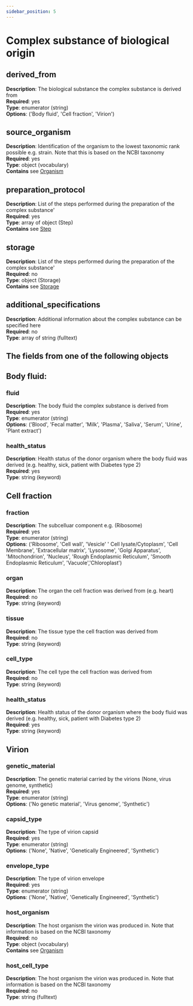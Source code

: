 ```yaml
---
sidebar_position: 5
---
```

# Complex substance of biological origin

## derived_from 
**Description**: The biological substance the complex substance is derived from <br/>
**Required**: yes <br/>
**Type**: enumerator (string) <br/>
**Options**: ('Body fluid',
              'Cell fraction',
              'Virion')

## source_organism

**Description**: Identification of the organism to the lowest taxonomic rank possible e.g. strain. Note that this is based on the NCBI taxonomy<br/>
**Required**: yes <br/>
**Type**: object (vocabulary)  <br/>
**Contains** see [Organism](../../reusable_elements/organism.md)

## preparation_protocol

**Description**: List of the steps performed during the preparation of the complex substance'<br/>
**Required**: yes <br/>
**Type**: array of object (Step)  <br/>
**Contains** see [Step](../../reusable_elements/step.md)

## storage

**Description**: List of the steps performed during the preparation of the complex substance'<br/>
**Required**: no <br/>
**Type**: object (Storage)  <br/>
**Contains** see [Storage](../../reusable_elements/storage.md)

## additional_specifications

**Description**: Additional information about the complex substance can be specified here <br/>
**Required**: no <br/>
**Type**: array of string (fulltext)

## The fields from one of the following objects

## Body fluid:

### fluid 
**Description**: The body fluid the complex substance is derived from<br/>
**Required**: yes <br/>
**Type**: enumerator (string) <br/>
**Options**: ('Blood', 'Fecal matter', 'Milk',
              'Plasma', 'Saliva', 'Serum', 'Urine',
              'Plant extract')


### health_status
**Description**: Health status of the donor organism where
the body fluid was derived (e.g. healthy, sick, patient with
Diabetes type 2)<br/>
**Required**: yes <br/>
**Type**: string (keyword) <br/>

## Cell fraction

### fraction
**Description**: The subcelluar component e.g. (Ribosome)<br/>
**Required**: yes <br/>
**Type**: enumerator (string) <br/>
**Options**: ('Ribosome', 'Cell wall', 'Vesicle'
            ' Cell lysate/Cytoplasm', 'Cell Membrane',
             'Extracellular matrix', 'Lysosome',
             'Golgi Apparatus', 'Mitochondrion', 'Nucleus',
             'Rough Endoplasmic Reticulum',
             'Smooth Endoplasmic Reticulum',
             'Vacuole','Chloroplast')
        
### organ       
**Description**: The organ the cell fraction was derived from (e.g. heart)<br/>
**Required**: no <br/>
**Type**: string (keyword) <br/>

### tissue 
**Description**: The tissue type the cell fraction was derived from<br/>
**Required**: no <br/>
**Type**: string (keyword) <br/>

### cell_type 
**Description**: The cell type the cell fraction was derived from<br/>
**Required**: no <br/>
**Type**: string (keyword) <br/>

### health_status
**Description**: Health status of the donor organism where
the body fluid was derived (e.g. healthy, sick, patient with
Diabetes type 2)<br/>
**Required**: yes <br/>
**Type**: string (keyword) <br/>

## Virion

### genetic_material

**Description**: The genetic material carried by the virions (None, virus genome, synthetic)<br/>
**Required**: yes <br/>
**Type**: enumerator (string) <br/>
**Options**: ('No genetic material',
              'Virus genome',
              'Synthetic')

### capsid_type

**Description**: The type of virion capsid<br/>
**Required**: yes <br/>
**Type**: enumerator (string) <br/>
**Options**: ('None', 'Native', 'Genetically Engineered', 'Synthetic')

### envelope_type

**Description**: The type of virion envelope<br/>
**Required**: yes <br/>
**Type**: enumerator (string) <br/>
**Options**: ('None', 'Native', 'Genetically Engineered', 'Synthetic')

### host_organism

**Description**: The host organism the virion was produced  in. Note that information is based on the NCBI taxonomy<br/>
**Required**: no <br/>
**Type**: object (vocabulary)  <br/>
**Contains** see [Organism](../../reusable_elements/organism.md)

### host_cell_type

**Description**: The host organism the virion was produced  in. Note that information is based on the NCBI taxonomy<br/>
**Required**: no <br/>
**Type**: string (fulltext)
